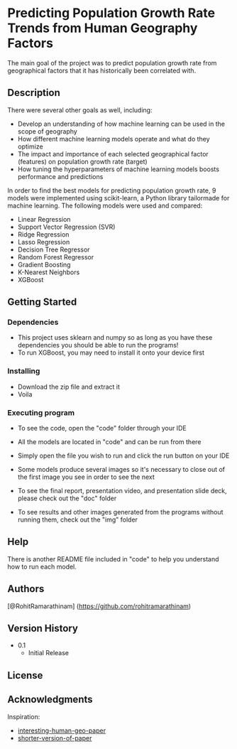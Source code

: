 # Predicting Population Growth Rate Trends from Human Geography Factors

The main goal of the project was to predict population growth rate from geographical factors that it has historically been correlated with.

## Description

There were several other goals as well, including:
* Develop an understanding of how machine learning can be used in the scope of geography
* How different machine learning models operate and what do they optimize
* The impact and importance of each selected geographical factor (features) on population growth rate (target)
* How tuning the hyperparameters of machine learning models boosts performance and predictions

In order to find the best models for predicting population growth rate, 9 models were implemented using scikit-learn, a Python library tailormade for machine learning. The following models were used and compared:
* Linear Regression
* Support Vector Regression (SVR)
* Ridge Regression
* Lasso Regression
* Decision Tree Regressor
* Random Forest Regressor
* Gradient Boosting
* K-Nearest Neighbors
* XGBoost


## Getting Started

### Dependencies

* This project uses sklearn and numpy so as long as you have these dependencies you should be able to run the programs!
* To run XGBoost, you may need to install it onto your device first

### Installing

* Download the zip file and extract it
* Voila

### Executing program

* To see the code, open the "code" folder through your IDE
* All the models are located in "code" and can be run from there
* Simply open the file you wish to run and click the run button on your IDE
* Some models produce several images so it's necessary to close out of the first image you see in order to see the next

* To see the final report, presentation video, and presentation slide deck, please check out the "doc" folder
* To see results and other images generated from the programs without running them, check out the "img" folder

## Help

There is another README file included in "code" to help you understand how to run each model.

## Authors

[@RohitRamarathinam] (https://github.com/rohitramarathinam)

## Version History

* 0.1
    * Initial Release

## License

## Acknowledgments

Inspiration:
* [interesting-human-geo-paper](https://assets.pewresearch.org/wp-content/uploads/sites/11/2015/03/PF_15.04.02_ProjectionsFullReport.pdf)
* [shorter-version-of-paper](https://www.pewresearch.org/religion/2015/04/02/main-factors-driving-population-growth/)